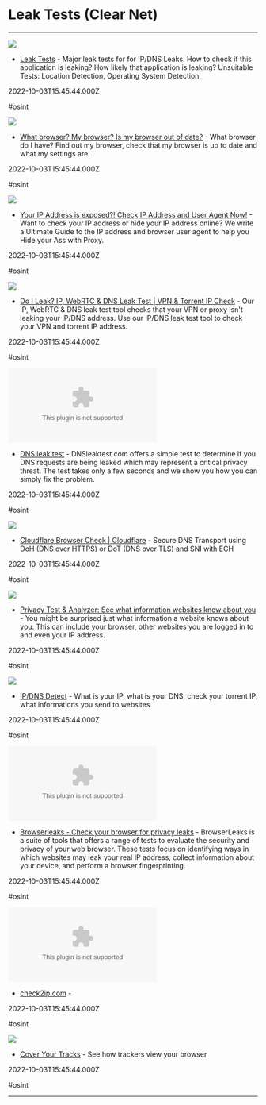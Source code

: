 # Leak Tests (Clear Net)

---

![](https://www.whonix.org/w/images/d/dc/Leaktest.jpg?version=3a7ae4326fc92529b1b73af2ce64033b)

- [Leak Tests](https://www.whonix.org/wiki/Dev/Leak_Tests) - Major leak tests for for IP/DNS Leaks. How to check if this application is leaking? How likely that application is leaking? Unsuitable Tests: Location Detection, Operating System Detection.

2022-10-03T15:45:44.000Z

#osint

![](https://cdn.whatismybrowser.com/prod-website/static/main/images/logo/open-graph-homepage.png)

- [What browser? My browser? Is my browser out of date?](https://www.whatismybrowser.com) - What browser do I have? Find out my browser, check that my browser is up to date and what my settings are.

2022-10-03T15:45:44.000Z

#osint

![](https://www.stupidproxy.com/wp-content/uploads/2017/06/IP-address.png.webp)

- [Your IP Address is exposed?! Check IP Address and User Agent Now!](https://www.stupidproxy.com/ip-address-user-agent) - Want to check your IP address or hide your IP address online? We write a Ultimate Guide to the IP address and browser user agent to help you Hide your Ass with Proxy.

2022-10-03T15:45:44.000Z

#osint

![](https://www.top10vpn.com/images/2022/02/tools-ip-leak-test.png)

- [Do I Leak? IP, WebRTC & DNS Leak Test | VPN & Torrent IP Check](https://www.doileak.com) - Our IP, WebRTC & DNS leak test tool checks that your VPN or proxy isn't leaking your IP/DNS address. Use our IP/DNS leak test tool to check your VPN and torrent IP address.

2022-10-03T15:45:44.000Z

#osint

![](https://rdl.ink/render/https%3A%2F%2Fwww.dnsleaktest.com)

- [DNS leak test](https://www.dnsleaktest.com) - DNSleaktest.com offers a simple test to determine if you DNS requests are being leaked which may represent a critical privacy threat. The test takes only a few seconds and we show you how you can simply fix the problem.

2022-10-03T15:45:44.000Z

#osint

![](https://cf-assets.www.cloudflare.com/slt3lc6tev37/3gGEPKizbqzaxK0E6ftuym/31e68b63d1ff9b3b091bb0d5f394bd45/Cloudflare.png)

- [Cloudflare Browser Check | Cloudflare](https://www.cloudflare.com/ssl/encrypted-sni) - Secure DNS Transport using DoH (DNS over HTTPS) or DoT (DNS over TLS) and SNI with ECH

2022-10-03T15:45:44.000Z

#osint

![](https://rdl.ink/render/https%3A%2F%2Fprivacy.net%2Fanalyzer)

- [Privacy Test & Analyzer: See what information websites know about you](https://privacy.net/analyzer) - You might be surprised just what information a website knows about you. This can include your browser, other websites you are logged in to and even your IP address.

2022-10-03T15:45:44.000Z

#osint

![](https://ipleak.net/static/images/logo.png)

- [IP/DNS Detect](https://ipleak.net) - What is your IP, what is your DNS, check your torrent IP, what informations you send to websites.

2022-10-03T15:45:44.000Z

#osint

![](https://rdl.ink/render/https%3A%2F%2Fbrowserleaks.com)

- [Browserleaks - Check your browser for privacy leaks](https://browserleaks.com) - BrowserLeaks is a suite of tools that offers a range of tests to evaluate the security and privacy of your web browser. These tests focus on identifying ways in which websites may leak your real IP address, collect information about your device, and perform a browser fingerprinting.

2022-10-03T15:45:44.000Z

#osint

![](https://rdl.ink/render/http%3A%2F%2Fcheck2ip.com)

- [check2ip.com](http://check2ip.com) - 

2022-10-03T15:45:44.000Z

#osint

![](https://coveryourtracks.eff.org/static/images/cyt-banner.png)

- [Cover Your Tracks](https://coveryourtracks.eff.org) - See how trackers view your browser

2022-10-03T15:45:44.000Z

#osint

---


